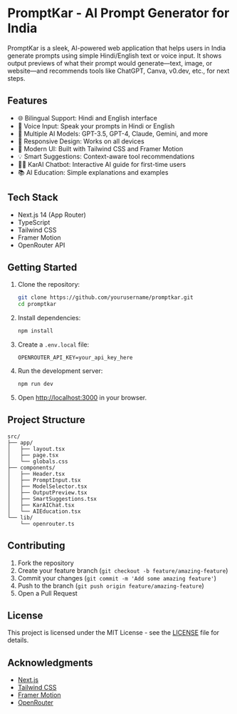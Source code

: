 # PromptKar - AI Prompt Generator for India

PromptKar is a sleek, AI-powered web application that helps users in India generate prompts using simple Hindi/English text or voice input. It shows output previews of what their prompt would generate—text, image, or website—and recommends tools like ChatGPT, Canva, v0.dev, etc., for next steps.

## Features

- 🌐 Bilingual Support: Hindi and English interface
- 🎤 Voice Input: Speak your prompts in Hindi or English
- 🤖 Multiple AI Models: GPT-3.5, GPT-4, Claude, Gemini, and more
- 📱 Responsive Design: Works on all devices
- 🎨 Modern UI: Built with Tailwind CSS and Framer Motion
- 💡 Smart Suggestions: Context-aware tool recommendations
- 🧑‍🏫 KarAI Chatbot: Interactive AI guide for first-time users
- 📚 AI Education: Simple explanations and examples

## Tech Stack

- Next.js 14 (App Router)
- TypeScript
- Tailwind CSS
- Framer Motion
- OpenRouter API

## Getting Started

1. Clone the repository:
   ```bash
   git clone https://github.com/yourusername/promptkar.git
   cd promptkar
   ```

2. Install dependencies:
   ```bash
   npm install
   ```

3. Create a `.env.local` file:
   ```
   OPENROUTER_API_KEY=your_api_key_here
   ```

4. Run the development server:
   ```bash
   npm run dev
   ```

5. Open [http://localhost:3000](http://localhost:3000) in your browser.

## Project Structure

```
src/
├── app/
│   ├── layout.tsx
│   ├── page.tsx
│   └── globals.css
├── components/
│   ├── Header.tsx
│   ├── PromptInput.tsx
│   ├── ModelSelector.tsx
│   ├── OutputPreview.tsx
│   ├── SmartSuggestions.tsx
│   ├── KarAIChat.tsx
│   └── AIEducation.tsx
└── lib/
    └── openrouter.ts
```

## Contributing

1. Fork the repository
2. Create your feature branch (`git checkout -b feature/amazing-feature`)
3. Commit your changes (`git commit -m 'Add some amazing feature'`)
4. Push to the branch (`git push origin feature/amazing-feature`)
5. Open a Pull Request

## License

This project is licensed under the MIT License - see the [LICENSE](LICENSE) file for details.

## Acknowledgments

- [Next.js](https://nextjs.org/)
- [Tailwind CSS](https://tailwindcss.com/)
- [Framer Motion](https://www.framer.com/motion/)
- [OpenRouter](https://openrouter.ai/)
